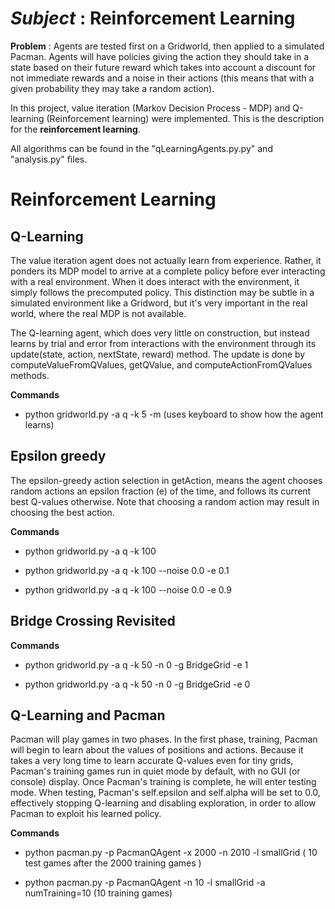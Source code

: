 # *Subject* : Reinforcement Learning

**Problem** : Agents are tested first on a Gridworld, then applied to a simulated Pacman. Agents will have
policies giving the action they should take in a state based on their future reward which takes into account a discount for not immediate
rewards and a noise in their actions (this means that with a given probability they may take a random action).

In this project, value iteration (Markov Decision Process - MDP) and Q-learning (Reinforcement learning) were implemented. This is the description for the **reinforcement learning**.

All algorithms can be found in the "qLearningAgents.py.py" and "analysis.py" files.

# **Reinforcement Learning**

## **Q-Learning**

The value iteration agent does not actually learn from experience. Rather, it ponders its MDP model to arrive at a complete policy 
before ever interacting with a real environment. When it does interact with the environment, it simply follows the precomputed policy. 
This distinction may be subtle in a simulated environment like a Gridword, but it's very important in the real world, where the real 
MDP is not available.

The Q-learning agent, which does very little on construction, but instead learns by trial and error from interactions with the 
environment through its update(state, action, nextState, reward) method. The update is done by computeValueFromQValues, getQValue, 
and computeActionFromQValues methods.

**Commands**

* python gridworld.py -a q -k 5 -m (uses keyboard to show how the agent learns)

## **Epsilon greedy**

The epsilon-greedy action selection in getAction, means the agent chooses random actions an epsilon fraction (e) of the time, and 
follows its current best Q-values otherwise. Note that choosing a random action may result in choosing the best action.

**Commands**

* python gridworld.py -a q -k 100 

* python gridworld.py -a q -k 100 --noise 0.0 -e 0.1

* python gridworld.py -a q -k 100 --noise 0.0 -e 0.9

## **Bridge Crossing Revisited**

**Commands**

* python gridworld.py -a q -k 50 -n 0 -g BridgeGrid -e 1

* python gridworld.py -a q -k 50 -n 0 -g BridgeGrid -e 0

## **Q-Learning and Pacman**

Pacman will play games in two phases. In the first phase, training, Pacman will begin to learn about the values of positions and actions.
Because it takes a very long time to learn accurate Q-values even for tiny grids, Pacman's training games run in quiet mode by default, 
with no GUI (or console) display. Once Pacman's training is complete, he will enter testing mode. When testing, Pacman's self.epsilon 
and self.alpha will be set to 0.0, effectively stopping Q-learning and disabling exploration, in order to allow Pacman to exploit his 
learned policy.

**Commands**

* python pacman.py -p PacmanQAgent -x 2000 -n 2010 -l smallGrid ( 10 test games after the 2000 training games )

* python pacman.py -p PacmanQAgent -n 10 -l smallGrid -a numTraining=10 (10 training games)
